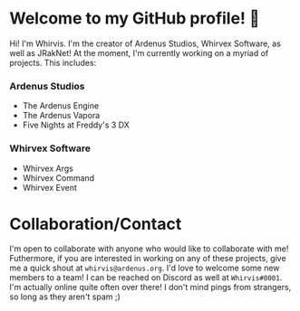 # Welcome to my GitHub profile! 👋
Hi! I'm Whirvis. I'm the creator of Ardenus Studios, Whirvex Software, as well
as JRakNet! At the moment, I'm currently working on a myriad of projects. This
includes:

### Ardenus Studios
 - The Ardenus Engine
 - The Ardenus Vapora
 - Five Nights at Freddy's 3 DX

### Whirvex Software
 - Whirvex Args
 - Whirvex Command
 - Whirvex Event

# Collaboration/Contact
I'm open to collaborate with anyone who would like to collaborate with me!
Futhermore, if you are interested in working on any of these projects, give me
a quick shout at ``whirvis@ardenus.org``. I'd love to welcome some new members
to a team! I can be reached on Discord as well at ``Whirvis#0001``. I'm actually
online quite often over there! I don't mind pings from strangers, so long as
they aren't spam ;)
